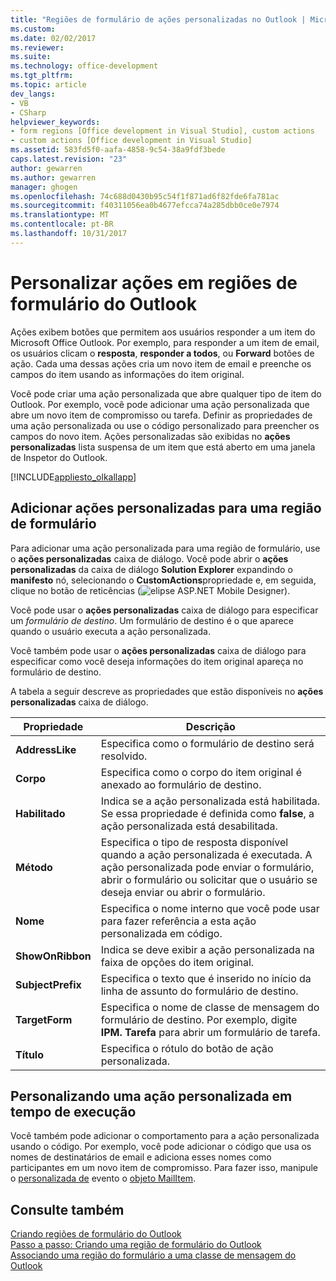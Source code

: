 ```yaml
---
title: "Regiões de formulário de ações personalizadas no Outlook | Microsoft Docs"
ms.custom: 
ms.date: 02/02/2017
ms.reviewer: 
ms.suite: 
ms.technology: office-development
ms.tgt_pltfrm: 
ms.topic: article
dev_langs:
- VB
- CSharp
helpviewer_keywords:
- form regions [Office development in Visual Studio], custom actions
- custom actions [Office development in Visual Studio]
ms.assetid: 583fd5f0-aafa-4858-9c54-38a9fdf3bede
caps.latest.revision: "23"
author: gewarren
ms.author: gewarren
manager: ghogen
ms.openlocfilehash: 74c688d0430b95c54f1f871ad6f82fde6fa781ac
ms.sourcegitcommit: f40311056ea0b4677efcca74a285dbb0ce0e7974
ms.translationtype: MT
ms.contentlocale: pt-BR
ms.lasthandoff: 10/31/2017
---
```

# <a name="custom-actions-in-outlook-form-regions"></a>Personalizar ações em regiões de formulário do Outlook
  Ações exibem botões que permitem aos usuários responder a um item do Microsoft Office Outlook. Por exemplo, para responder a um item de email, os usuários clicam o **resposta**, **responder a todos**, ou **Forward** botões de ação. Cada uma dessas ações cria um novo item de email e preenche os campos do item usando as informações do item original.  
  
 Você pode criar uma ação personalizada que abre qualquer tipo de item do Outlook. Por exemplo, você pode adicionar uma ação personalizada que abre um novo item de compromisso ou tarefa. Definir as propriedades de uma ação personalizada ou use o código personalizado para preencher os campos do novo item. Ações personalizadas são exibidas no **ações personalizadas** lista suspensa de um item que está aberto em uma janela de Inspetor do Outlook.  
  
 [!INCLUDE[appliesto_olkallapp](../vsto/includes/appliesto-olkallapp-md.md)]  
  
## <a name="adding-custom-actions-to-a-form-region"></a>Adicionar ações personalizadas para uma região de formulário  
 Para adicionar uma ação personalizada para uma região de formulário, use o **ações personalizadas** caixa de diálogo. Você pode abrir o **ações personalizadas** da caixa de diálogo **Solution Explorer** expandindo o **manifesto** nó, selecionando o **CustomActions**propriedade e, em seguida, clique no botão de reticências (![elipse ASP.NET Mobile Designer](../sharepoint/media/mwellipsis.gif "elipse do Designer de dispositivo móvel ASP.NET")).  
  
 Você pode usar o **ações personalizadas** caixa de diálogo para especificar um *formulário de destino*. Um formulário de destino é o que aparece quando o usuário executa a ação personalizada.  
  
 Você também pode usar o **ações personalizadas** caixa de diálogo para especificar como você deseja informações do item original apareça no formulário de destino.  
  
 A tabela a seguir descreve as propriedades que estão disponíveis no **ações personalizadas** caixa de diálogo.  
  
|Propriedade|Descrição|  
|--------------|-----------------|  
|**AddressLike**|Especifica como o formulário de destino será resolvido.|  
|**Corpo**|Especifica como o corpo do item original é anexado ao formulário de destino.|  
|**Habilitado**|Indica se a ação personalizada está habilitada. Se essa propriedade é definida como **false**, a ação personalizada está desabilitada.|  
|**Método**|Especifica o tipo de resposta disponível quando a ação personalizada é executada. A ação personalizada pode enviar o formulário, abrir o formulário ou solicitar que o usuário se deseja enviar ou abrir o formulário.|  
|**Nome**|Especifica o nome interno que você pode usar para fazer referência a esta ação personalizada em código.|  
|**ShowOnRibbon**|Indica se deve exibir a ação personalizada na faixa de opções do item original.|  
|**SubjectPrefix**|Especifica o texto que é inserido no início da linha de assunto do formulário de destino.|  
|**TargetForm**|Especifica o nome de classe de mensagem do formulário de destino. Por exemplo, digite **IPM. Tarefa** para abrir um formulário de tarefa.|  
|**Título**|Especifica o rótulo do botão de ação personalizada.|  
  
## <a name="customizing-a-custom-action-at-run-time"></a>Personalizando uma ação personalizada em tempo de execução  
 Você também pode adicionar o comportamento para a ação personalizada usando o código. Por exemplo, você pode adicionar o código que usa os nomes de destinatários de email e adiciona esses nomes como participantes em um novo item de compromisso. Para fazer isso, manipule o [personalizada de](http://msdn.microsoft.com/library/office/ff862186.aspx) evento o [objeto MailItem](http://msdn.microsoft.com/library/office/ff861332.aspx).  
  
## <a name="see-also"></a>Consulte também  
 [Criando regiões de formulário do Outlook](../vsto/creating-outlook-form-regions.md)   
 [Passo a passo: Criando uma região de formulário do Outlook](../vsto/walkthrough-designing-an-outlook-form-region.md)   
 [Associando uma região do formulário a uma classe de mensagem do Outlook](../vsto/associating-a-form-region-with-an-outlook-message-class.md)  
  
  